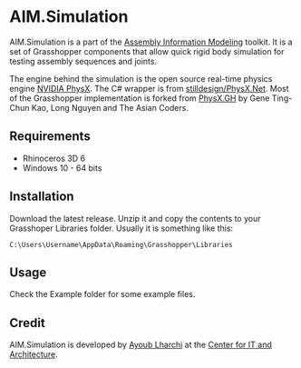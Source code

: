 # AIM.Simulation

AIM.Simulation is a part of the [Assembly Information Modeling](https://github.com/ALharchi/AIM.Core) toolkit. It is a set of Grasshopper components that allow quick rigid body simulation for testing assembly sequences and joints.

The engine behind the simulation is the open source real-time physics engine [NVIDIA PhysX](https://en.wikipedia.org/wiki/PhysX). The C# wrapper is from [stilldesign/PhysX.Net](https://github.com/stilldesign/PhysX.Net). Most of the Grasshopper implementation is forked from [PhysX.GH](https://github.com/TheAsianCoders/PhysX.GH) by Gene Ting-Chun Kao, Long Nguyen and The Asian Coders.

## Requirements

 - Rhinoceros 3D 6
 - Windows 10 - 64 bits

## Installation

Download the latest release. Unzip it and copy the contents to your Grasshoper Libraries folder. Usually it is something like this:

    C:\Users\Username\AppData\Roaming\Grasshopper\Libraries

## Usage
Check the Example folder for some example files.

## Credit

AIM.Simulation is developed by [Ayoub Lharchi](https://www.lharchi.com) at the [Center for IT and Architecture](https://kadk.dk/en/CITA).
